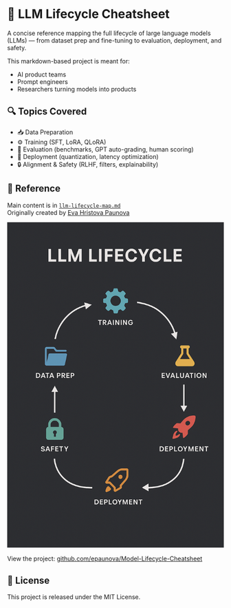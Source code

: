 # 📘 LLM Lifecycle Cheatsheet

A concise reference mapping the full lifecycle of large language models (LLMs) — from dataset prep and fine-tuning to evaluation, deployment, and safety.

This markdown-based project is meant for:
- AI product teams
- Prompt engineers
- Researchers turning models into products

## 🔍 Topics Covered

- 📥 Data Preparation  
- ⚙️ Training (SFT, LoRA, QLoRA)  
- 🧪 Evaluation (benchmarks, GPT auto-grading, human scoring)  
- 🚀 Deployment (quantization, latency optimization)  
- 🔒 Alignment & Safety (RLHF, filters, explainability)

## 📎 Reference

Main content is in [`llm-lifecycle-map.md`](llm-lifecycle-map.md)  
Originally created by [Eva Hristova Paunova](https://www.linkedin.com/in/eva-hristova-paunova-a194b3210/)


<p align="center">
  <img src="https://github.com/epaunova/Model-Lifecycle-Cheatsheet/blob/main/llm-lifecycle-cover.png?raw=true" width="800"/>
</p>


View the project: [github.com/epaunova/Model-Lifecycle-Cheatsheet](https://github.com/epaunova/Model-Lifecycle-Cheatsheet)

## 📄 License

This project is released under the MIT License.
